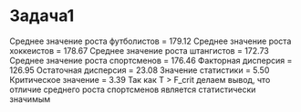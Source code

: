 # Задача1 
Среднее значение роста футболистов = 179.12
Среднее значение роста хоккеистов = 178.67
Среднее значение роста штангистов = 172.73
Среднее значение роста спортсменов = 176.46
Факторная дисперсия = 126.95
Остаточная дисперсия = 23.08
Значение статистики = 5.50
Критическое значение = 3.39
Так как T > F_crit делаем вывод, что отличие среднего роста спортсменов является статистически значимым


